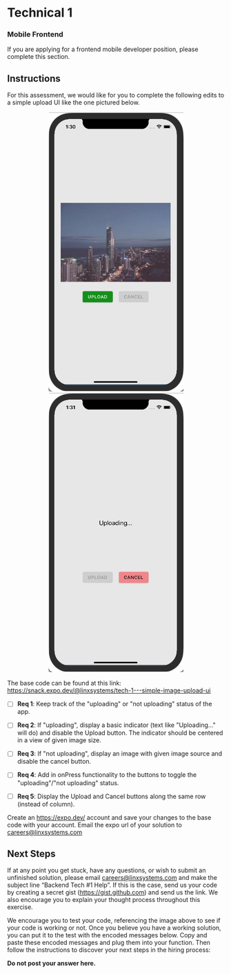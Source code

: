 
# Technical 1
### Mobile Frontend
If you are applying for a frontend mobile developer position, please complete this section.

## Instructions

For this assessment, we would like for you to complete the following edits to a simple upload UI like the one pictured below.

<p align="center">
    <img src="./assets/Mobile-Tech-1-1.png" alt="tech-1-1" title="not uploading">
    <img src="./assets/Mobile-Tech-1-2.png" alt="tech-1-2" title="uploading">
</p>

The base code can be found at this link: https://snack.expo.dev/@linxsystems/tech-1---simple-image-upload-ui

- [ ] **Req 1**: Keep track of the "uploading" or "not uploading" status of the app.
- [ ] **Req 2**: If "uploading", display a basic indicator (text like "Uploading..." will do) and disable the Upload button. The indicator should be centered in a view of given image size.
- [ ] **Req 3**: If "not uploading", display an image with given image source and disable the cancel button. 
- [ ] **Req 4**: Add in onPress functionality to the buttons to toggle the "uploading"/"not uploading" status.
- [ ] **Req 5**: Display the Upload and Cancel buttons along the same row (instead of column).


Create an https://expo.dev/ account and save your changes to the base code with your account. Email the expo url of your solution to careers@linxsystems.com

## Next Steps
If at any point you get stuck, have any questions, or wish to submit an unfinished solution, please email careers@linxsystems.com and make the subject line “Backend Tech #1 Help”. If this is the case, send us your code by creating a secret gist (https://gist.github.com) and send us the link. We also encourage you to explain your thought process throughout this exercise.

We encourage you to test your code, referencing the image above to see if your code is working or not. Once you believe you have a working solution, you can put it to the test with the encoded messages below. Copy and paste these encoded messages and plug them into your function. Then follow the instructions to discover your next steps in the hiring process:

**Do not post your answer here.**

